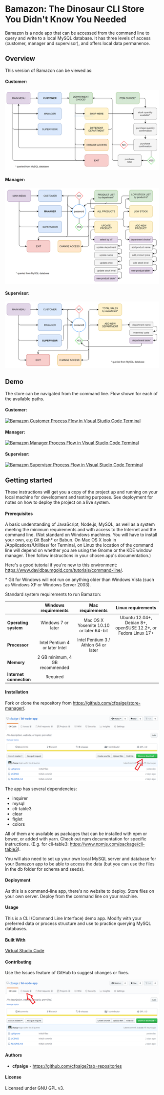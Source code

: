 # Bamazon: The Dinosaur CLI Store You Didn't Know You Needed

Bamazon is a node app that can be accessed from the command line to query and write to a local MySQL database. It has three levels of access (customer, manager and supervisor), and offers local data permanence.

## Overview

This version of Bamazon can be viewed as:

#### Customer:

![Bamazon Customer Process Flowchart](/img/customer-flow.png)

#### Manager:

![Bamazon Manager Process Flowchart](/img/manager-flow.png)

#### Supervisor:

![Bamazon Supervisor Process Flowchart](/img/super-flow.png)

## Demo

The store can be navigated from the command line. Flow shown for each of the available paths.

#### Customer:

[![Bamazon Customer Process Flow in Visual Studio Code Terminal](http://img.youtube.com/vi/SNYcW11GXSs/0.jpg)](http://www.youtube.com/watch?v=SNYcW11GXSs "Bamazon Customer Process Flow in Visual Studio Code Terminal")

#### Manager:

[![Bamazon Manager Process Flow in Visual Studio Code Terminal](http://img.youtube.com/vi/YTVF2dGKn40/0.jpg)](http://www.youtube.com/watch?v=YTVF2dGKn40 "Bamazon Manager Process Flow in Visual Studio Code Terminal")

#### Supervisor:

[![Bamazon Supervisor Process Flow in Visual Studio Code Terminal](http://img.youtube.com/vi/HV_wMffOv-E/0.jpg)](http://www.youtube.com/watch?v=HV_wMffOv-E "Bamazon Supervisor Process Flow in Visual Studio Code Terminal")

## Getting started

These instructions will get you a copy of the project up and running on your local machine for development and testing purposes. See deployment for notes on how to deploy the project on a live system.

#### Prerequisites

A basic understanding of JavaScript, Node.js, MySQL, as well as a system meeting the minimum requirements and with access to the Internet and the command line. (Not standard on Windows machines. You will have to install your own, e.g Git Bash* or Babun. On Mac OS X look in /Applications/Utilities/ for Terminal, on Linux the location of the command line will depend on whether you are using the Gnome or the KDE window manager. Then follow instructions in your chosen app's documentation.)

Here's a good tutorial if you're new to this environment: https://www.davidbaumgold.com/tutorials/command-line/.

\* Git for Windows will not run on anything older than Windows Vista (such as Windows XP or Windows Server 2003). 


Standard system requirements to run Bamazon:

|  | Windows requirements | Mac requirements | Linux requirements |
|:---|:---:|:---:|:---:|
|**Operating system**|Windows 7 or later|Mac OS X Yosemite 10.10 or later 64-bit|Ubuntu 12.04+, Debian 8+, openSUSE 12.2+, or Fedora Linux 17+|
|**Processor**|Intel Pentium 4 or later	Intel|Intel Pentium 3 / Athlon 64 or later|
|**Memory**|2 GB minimum, 4 GB recommended|
|**Internet connection**|Required|

#### Installation

Fork or clone the repository from https://github.com/cfpaige/store-manager/.

![GitHub repository page screencap](/img/clone.png)

The app has several dependencies:

* inquirer
* mysql
* cli-table3
* clear
* figlet
* colors

All of them are available as packages that can be installed with npm or bower, or added with yarn. Check out npm documentation for specific instructions. (E.g. for cli-table3: https://www.npmjs.com/package/cli-table3).

You will also need to set up your own local MySQL server and database for your Bamazon app to be able to access the data (but you can use the files in the db folder for schema and seeds).

#### Deployment

As this is a command-line app, there's no website to deploy. Store files on your own server. Deploy from the command line on your machine.

#### Usage

This is a CLI (Command Line Interface) demo app. Modify with your preferred data or process structure and use to practice querying MySQL databases.

#### Built With 

[Virtual Studio Code](https://code.visualstudio.com/)

#### Contributing

Use the Issues feature of GitHub to suggest changes or fixes.

![Issues menu screencap](/img/issues.png)

#### Authors

- **cfpaige** - https://github.com/cfpaige?tab=repositories

#### License

Licensed under GNU GPL v3.

